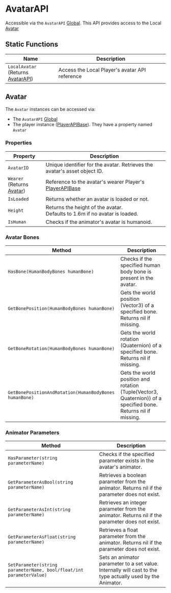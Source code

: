 # AvatarAPI

Accessible via the `AvatarAPI` [Global](globals.md). This API provides access to the Local [Avatar](#avatar)

## Static Functions

| Name                                                | Description                                    |
|-----------------------------------------------------|------------------------------------------------|
| `LocalAvatar` <br>(Returns [AvatarAPI](#AvatarAPI)) | Access the Local Player's avatar API reference |

## Avatar

The `Avatar` instances can be accessed via:
- The `AvatarAPI` [Global](globals.md)
- The player instance ([PlayerAPIBase](player-api.md)). They have a property named `Avatar`

### Properties

| Property                                  | Description                                                                    |
|-------------------------------------------|--------------------------------------------------------------------------------|
| `AvatarID`                                | Unique identifier for the avatar. Retrieves the avatar's asset object ID.      |
| `Wearer` <br>(Returns [Avatar](#Avatar))  | Reference to the avatar's wearer Player's [PlayerAPIBase](player-api.md)       |
| `IsLoaded`                                | Returns whether an avatar is loaded or not.                                    |
| `Height`                                  | Returns the height of the avatar.<br/>Defaults to 1.6m if no avatar is loaded. |
| `IsHuman`                                 | Checks if the animator's avatar is humanoid.                                   |

### Avatar Bones

| Method                                                 | Description                                                                                                    |
|--------------------------------------------------------|----------------------------------------------------------------------------------------------------------------|
| `HasBone(HumanBodyBones humanBone)`                    | Checks if the specified human body bone is present in the avatar.                                              |
| `GetBonePosition(HumanBodyBones humanBone)`            | Gets the world position (Vector3) of a specified bone. Returns nil if missing.                                 |
| `GetBoneRotation(HumanBodyBones humanBone)`            | Gets the world rotation (Quaternion) of a specified bone. Returns nil if missing.                              |
| `GetBonePositionAndRotation(HumanBodyBones humanBone)` | Gets the world position and rotation (Tuple(Vector3, Quaternion)) of a specified bone. Returns nil if missing. |

### Animator Parameters

| Method                                                              | Description                                                                                                    |
|---------------------------------------------------------------------|----------------------------------------------------------------------------------------------------------------|
| `HasParameter(string parameterName)`                                | Checks if the specified parameter exists in the avatar's animator.                                             |
| `GetParameterAsBool(string parameterName)`                          | Retrieves a boolean parameter from the animator. Returns nil if the parameter does not exist.                  |
| `GetParameterAsInt(string parameterName)`                           | Retrieves an integer parameter from the animator. Returns nil if the parameter does not exist.                 |
| `GetParameterAsFloat(string parameterName)`                         | Retrieves a float parameter from the animator. Returns nil if the parameter does not exist.                    |
| `SetParameter(string parameterName, bool/float/int parameterValue)` | Sets an animator parameter to a set value.<br/>Internally will cast to the type actually used by the Animator. |